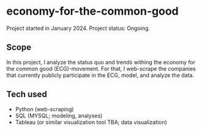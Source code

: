# economy-for-the-common-good
Project started in January 2024.
Project status: Ongoing.

## Scope
In this project, I analyze the status quo and trends withing the economy for the common good (ECG)-movement. For that, I web-scrape the companies that currently publicly participate in the ECG, model, and analyze the data.

## Tech used
- Python (web-scraping)
- SQL (MYSQL; modeling, analyses)
- Tableau (or similar visualization tool TBA; data visualization)
